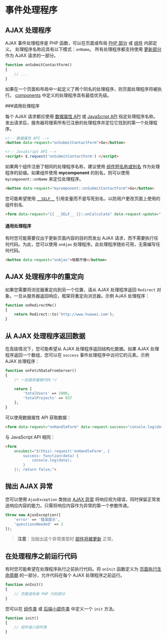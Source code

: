 # 事件处理程序

## AJAX 处理程序

AJAX 事件处理程序是 PHP 函数，可以在页面或布局 [PHP 部分](../cms/themes.md#oc-php-section) 或 [组件](../cms/components.md) 内部定义。 处理程序名称应具有以下模式：`onName`。 所有处理程序都支持使用 [更新部分](../ajax/update-partials.md) 作为 AJAX 请求的一部分。

```php
function onSubmitContactForm()
{
    // ...
}
```

如果在一个页面和布局中一起定义了两个同名的处理程序，则页面处理程序将被执行。 [components](../cms/components.md) 中定义的处理程序具有最低优先级。

<a id="oc-calling-a-handler"></a>
###调用处理程序

每个 AJAX 请求都应使用 [数据属性 API](../ajax/attributes-api.md) 或 [JavaScript API](../ajax/javascript-api.md) 指定处理程序名称。 发出请求后，服务器将搜索所有已注册的处理程序并定位它找到的第一个处理程序。

```html
<!-- 数据属性 API -->
<button data-request="onSubmitContactForm">Go</button>

<!-- JavaScript API -->
<script> $.request('onSubmitContactForm') </script>
```

如果两个组件注册了相同的处理程序名称，建议使用 [组件短名称或别名](../cms/components.md#oc-components-aliases) 作为处理程序的前缀。如果组件使用 **mycomponent** 的别名，则可以使用 `mycomponent::onName` 来定位处理程序。

```html
<button data-request="mycomponent::onSubmitContactForm">Go</button>
```

您可能希望使用 [`__SELF__`](https://octobercms.com/docs/plugin/components#referencing-self) 引用变量而不是写死别名，以防用户更改页面上使用的组件别名.

```html
<form data-request="{{ __SELF__ }}::onCalculate" data-request-update="'{{ __SELF__ }}::calcresult': '#result'">
```

#### 通用处理程序

有时您可能需要仅出于更新页面内容的目的而发出 AJAX 请求，而不需要执行任何代码。为此，您可以使用 `onAjax` 处理程序。此处理程序随处可用，无需编写任何代码。

```html
<button data-request="onAjax">啥都不做</button>
```

## AJAX 处理程序中的重定向

如果您需要将浏览器重定向到另一个位置，请从 AJAX 处理程序返回 `Redirect` 对象。一旦从服务器返回响应，框架将重定向浏览器。示例 AJAX 处理程序：

```php
function onRedirectMe()
{
    return Redirect::to('http://www.huawei.com');
}
```

## 从 AJAX 处理程序返回数据

在高级情况下，您可能希望从 AJAX 处理程序返回结构化数据。如果 AJAX 处理程序返回一个数组，您可以在 `success` 事件处理程序中访问它的元素。示例 AJAX 处理程序：

```php
function onFetchDataFromServer()
{
    /* 一些服务器端代码 */

    return [
        'totalUsers' => 1000,
        'totalProjects' => 937
    ];
}
```

可以使用数据属性 API 获取数据：

```html
<form data-request="onHandleForm" data-request-success="console.log(data)">
```

与 JavaScript API 相同：

```html
<form
    onsubmit="$(this).request('onHandleForm', {
        success: function(data) {
            console.log(data);
        }
    }); return false;">
```

## 抛出 AJAX 异常

您可以使用 `AjaxException` 类抛出 [AJAX 异常](../services/error-log.md#oc-ajax-exception) 将响应视为错误，同时保留正常发送响应内容的能力。只需将响应内容作为异常的第一个参数传递。

```php
throw new AjaxException([
    'error' => '错误提示',
    'questionsNeeded' => 2
]);
```

> **注意**：当抛出这个异常类型时 [部件将被更新](../ajax/update-partials.md) 正常。

## 在处理程序之前运行代码

有时您可能希望在处理程序执行之前执行代码。将 `onInit` 函数定义为 [页面执行生命周期](../cms/layouts.md#oc-dynamic-layouts) 的一部分，允许代码在每个 AJAX 处理程序之前运行。

```php
function onInit()
{
    // 页面或布局 PHP 代码部分
}
```

您可以在 [组件类](../plugin/components.md#oc-component-initialization) 或 [后端小部件类](../backend/widgets.md) 中定义一个 `init` 方法。

```php
function init()
{
    // 组件或小部件类
}
```
